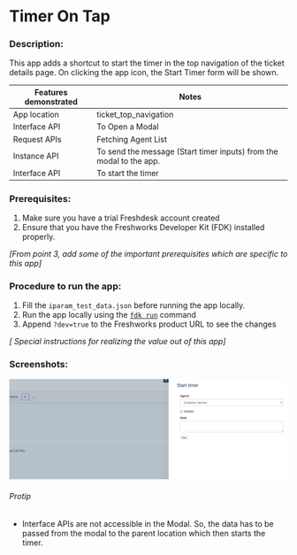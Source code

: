 # Timer On Tap

### Description:
This app adds a shortcut to start the timer in the top navigation of the ticket details page. On clicking the app icon, the Start Timer form will be shown.

Features demonstrated | Notes
-------------------- | ------
App location | ticket_top_navigation
Interface API | To Open a Modal
Request APIs | Fetching Agent List
Instance API | To send the message (Start timer inputs) from the modal to the app.
Interface API | To start the timer

### Prerequisites:
1. Make sure you have a trial Freshdesk account created
2. Ensure that you have the Freshworks Developer Kit (FDK) installed properly.

_[From point 3, add some of the important prerequisites which are specific to this app]_

### Procedure to run the app:
1. Fill the `iparam_test_data.json` before running the app locally.
2. Run the app locally using the [`fdk run`](https://developers.freshchat.com/v2/docs/freshworks-cli/#run) command
3. Append `?dev=true` to the Freshworks product URL to see the changes

_[ Special instructions for realizing the value out of this app]_

### Screenshots:

![](screenshots/fullShot.png)

###### Protip
- Interface APIs are not accessible in the Modal. So, the data has to be passed from the modal to the parent location which then starts the timer.
